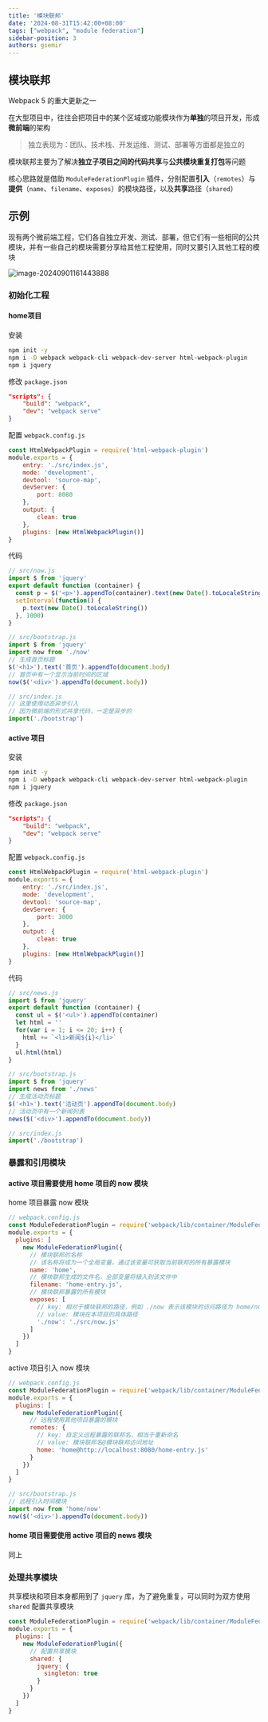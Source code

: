 ```yaml
---
title: '模块联邦'
date: '2024-08-31T15:42:00+08:00'
tags: ["webpack", "module federation"]
sidebar-position: 3
authors: gsemir
---
```

## 模块联邦

Webpack 5 的重大更新之一

在大型项目中，往往会把项目中的某个区域或功能模块作为**单独**的项目开发，形成**微前端**的架构

> 独立表现为：团队、技术栈、开发运维、测试、部署等方面都是独立的

模块联邦主要为了解决**独立子项目之间的代码共享**与**公共模块重复打包**等问题

核心思路就是借助 `ModuleFederationPlugin` 插件，分别配置**引入**（`remotes`）与**提供**（`name`、`filename`、`exposes`）的模块路径，以及**共享**路径（`shared`）

## 示例

现有两个微前端工程，它们各自独立开发、测试、部署，但它们有一些相同的公共模块，并有一些自己的模块需要分享给其他工程使用，同时又要引入其他工程的模块

![image-20240901161443888](./images/mokuailianbang1.png)

### 初始化工程

#### home项目

安装

```bash
npm init -y
npm i -D webpack webpack-cli webpack-dev-server html-webpack-plugin
npm i jquery
```

修改 `package.json`

```json
"scripts": {
	"build": "webpack",
	"dev": "webpack serve"
}
```

配置 `webpack.config.js`

```js
const HtmlWebpackPlugin = require('html-webpack-plugin')
module.exports = {
	entry: './src/index.js',
	mode: 'development',
	devtool: 'source-map',
	devServer: {
		port: 8080
	},
	output: {
		clean: true
	},
	plugins: [new HtmlWebpackPlugin()]
}
```

代码

```js
// src/now.js
import $ from 'jquery'
export default function (container) {
  const p = $('<p>').appendTo(container).text(new Date().toLocaleString())
  setInterval(function() {
    p.text(new Date().toLocaleString())
  }, 1000)
}

// src/bootstrap.js
import $ from 'jquery'
import now from './now'
// 生成首页标题
$('<h1>').text('首页').appendTo(document.body)
// 首页中有一个显示当前时间的区域
now($('<div>').appendTo(document.body))

// src/index.js
// 这里使用动态异步引入
// 因为微前端的形式共享代码，一定是异步的
import('./bootstrap')
```

#### active 项目

安装

```bash
npm init -y
npm i -D webpack webpack-cli webpack-dev-server html-webpack-plugin
npm i jquery
```

修改 `package.json`

```json
"scripts": {
	"build": "webpack",
	"dev": "webpack serve"
}
```

配置 `webpack.config.js`

```js
const HtmlWebpackPlugin = require('html-webpack-plugin')
module.exports = {
	entry: './src/index.js',
	mode: 'development',
	devtool: 'source-map',
	devServer: {
		port: 3000
	},
	output: {
		clean: true
	},
	plugins: [new HtmlWebpackPlugin()]
}
```

代码

```js
// src/news.js
import $ from 'jquery'
export default function (container) {
  const ul = $('<ul>').appendTo(container)
  let html = ''
  for(var i = 1; i <= 20; i++) {
    html += `<li>新闻${i}</li>`
  }
  ul.html(html)
}

// src/bootstrap.js
import $ from 'jquery'
import news from './news'
// 生成活动页标题
$('<h1>').text('活动页').appendTo(document.body)
// 活动页中有一个新闻列表
news($('<div>').appendTo(document.body))

// src/index.js
import('./bootstrap')
```

### 暴露和引用模块

#### active 项目需要使用 home 项目的 now 模块

home 项目暴露 now 模块

```js
// webpack.config.js
const ModuleFederationPlugin = require('webpack/lib/container/ModuleFederationPlugin')
module.exports = {
  plugins: [
    new ModuleFederationPlugin({
      // 模块联邦的名称
      // 该名称将成为一个全局变量，通过该变量可获取当前联邦的所有暴露模块
      name: 'home',
      // 模块联邦生成的文件名，全部变量将植入到该文件中
      filename: 'home-entry.js',
      // 模块联邦暴露的所有模块
      exposes: [
        // key: 相对于模块联邦的路径，例如 ./now 表示该模块的访问路径为 home/now
        // value: 模块在本项目的具体路径
        './now': './src/now.js'
      ]
    })
  ]
}
```

active 项目引入 now 模块

```js
// webpack.config.js
const ModuleFederationPlugin = require('webpack/lib/container/ModuleFederationPlugin')
module.exports = {
  plugins: [
    new ModuleFederationPlugin({
      // 远程使用其他项目暴露的模块
      remotes: {
        // key: 自定义远程暴露的联邦名，相当于重新命名
        // value: 模块联邦名@模块联邦访问地址
        home: 'home@http://localhost:8080/home-entry.js'
      }
    })
  ]
}

// src/bootstrap.js
// 远程引入时间模块
import now from 'home/now'
now($('<div>').appendTo(document.body))

```

#### home 项目需要使用 active 项目的 news 模块

同上

### 处理共享模块

共享模块和项目本身都用到了 `jquery` 库，为了避免重复，可以同时为双方使用 `shared` 配置共享模块

```js
const ModuleFederationPlugin = require('webpack/lib/container/ModuleFederationPlugin')
module.exports = {
  plugins: [
    new ModuleFederationPlugin({
      // 配置共享模块
      shared: {
        jquery: {
          singleton: true
        }
      }
    })
  ]
}
```



